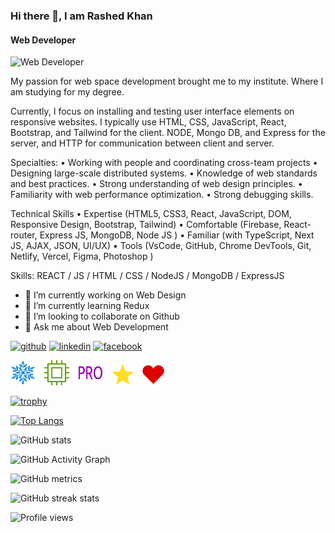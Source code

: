 ### Hi there 👋, I am Rashed Khan
#### Web Developer
![Web Developer](https://scontent.fdac80-1.fna.fbcdn.net/v/t39.30808-6/327439106_899358424530977_9113868172683680155_n.png?stp=dst-jpg&_nc_cat=110&ccb=1-7&_nc_sid=ab6a21&_nc_eui2=AeEfNPrT_F0dTJz0cuhcziBOk_zf4mg_Wd-T_N_iaD9Z3wYqRiG37sHwKrEYudTGatHX372XAFq4epVHWhqZpcul&_nc_ohc=4cIgdt9F8h0AX_dAqtz&tn=YiwJm2SrEV3LAo4W&_nc_ht=scontent.fdac80-1.fna&oh=00_AfBjCwadREINTUqvzYlINvaPm6GmSqzAWwrke8Zjk6H5hw&oe=63D83D8C)

My passion for web space development brought me to my institute. Where I am studying for my degree. 

Currently, I focus on installing and testing user interface elements on responsive websites. I typically use HTML, CSS, JavaScript, React, Bootstrap, and Tailwind for the client. NODE, Mongo DB, and Express for the server, and HTTP for communication between client and server. 

Specialties: 
• Working with people and coordinating cross-team projects
• Designing large-scale distributed systems.
• Knowledge of web standards and best practices.
• Strong understanding of web design principles.
• Familiarity with web performance optimization.
• Strong debugging skills.

Technical Skills
• Expertise (HTML5, CSS3, React, JavaScript, DOM, Responsive Design, Bootstrap, Tailwind)
• Comfortable (Firebase, React-router, Express JS, MongoDB, Node JS )
• Familiar (with TypeScript, Next JS, AJAX, JSON, UI/UX)
• Tools (VsCode, GitHub, Chrome DevTools, Git, Netlify, Vercel, Figma, Photoshop )

Skills: REACT / JS / HTML / CSS / NodeJS / MongoDB / ExpressJS

- 🔭 I’m currently working on Web Design 
- 🌱 I’m currently learning Redux 
- 👯 I’m looking to collaborate on Github 
- 💬 Ask me about Web Development 


[<img src='https://cdn.jsdelivr.net/npm/simple-icons@3.0.1/icons/github.svg' alt='github' height='40'>](https://github.com/https://github.com/rashed668)  [<img src='https://cdn.jsdelivr.net/npm/simple-icons@3.0.1/icons/linkedin.svg' alt='linkedin' height='40'>](https://www.linkedin.com/in/https://www.linkedin.com/in/rashed-khan-rashed-khan-ba0697263//)  [<img src='https://cdn.jsdelivr.net/npm/simple-icons@3.0.1/icons/facebook.svg' alt='facebook' height='40'>](https://www.facebook.com/https://www.facebook.com/profile.php?id=100023156330515)  

<a href='https://archiveprogram.github.com/'><img src='https://raw.githubusercontent.com/acervenky/animated-github-badges/master/assets/acbadge.gif' width='40' height='40'></a> <a href='https://docs.github.com/en/developers'><img src='https://raw.githubusercontent.com/acervenky/animated-github-badges/master/assets/devbadge.gif' width='40' height='40'></a> <a href='https://github.com/pricing'><img src='https://raw.githubusercontent.com/acervenky/animated-github-badges/master/assets/pro.gif' width='40' height='40'></a> <a href='https://stars.github.com/'><img src='https://raw.githubusercontent.com/acervenky/animated-github-badges/master/assets/starbadge.gif' width='35' height='35'></a> <a href='https://docs.github.com/en/github/supporting-the-open-source-community-with-github-sponsors'><img src='https://raw.githubusercontent.com/acervenky/animated-github-badges/master/assets/sponsorbadge.gif' width='35' height='35'></a> 

[![trophy](https://github-profile-trophy.vercel.app/?username=https://github.com/rashed668)](https://github.com/ryo-ma/github-profile-trophy)

[![Top Langs](https://github-readme-stats.vercel.app/api/top-langs/?username=https://github.com/rashed668)](https://github.com/anuraghazra/github-readme-stats)

![GitHub stats](https://github-readme-stats.vercel.app/api?username=https://github.com/rashed668&show_icons=true&count_private=true)  

![GitHub Activity Graph](https://activity-graph.herokuapp.com/graph?username=https://github.com/rashed668)  

![GitHub metrics](https://metrics.lecoq.io/https://github.com/rashed668)  

![GitHub streak stats](https://streak-stats.demolab.com/?user=https://github.com/rashed668)  

![Profile views](https://gpvc.arturio.dev/https://github.com/rashed668)  
